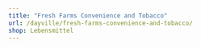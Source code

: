 ```yaml
---
title: "Fresh Farms Convenience and Tobacco"
url: /dayville/fresh-farms-convenience-and-tobacco/
shop: Lebensmittel
---
```

